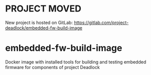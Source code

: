 # PROJECT MOVED

New project is hosted on GitLab: https://gitlab.com/project-deadlock/embedded-fw-build-image

# embedded-fw-build-image
Docker image with installed tools for building and testing embedded firmware for components of project Deadlock
